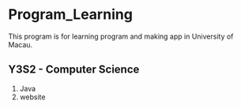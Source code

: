 # Program_Learning

This program is for learning program and making app in University of Macau.

## Y3S2 - Computer Science
1. Java
2. website